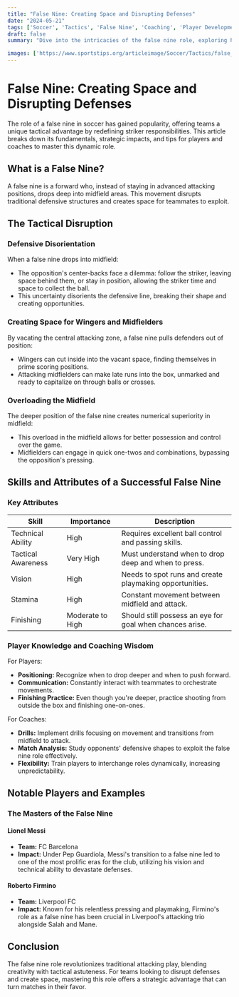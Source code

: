 ```yaml
---
title: "False Nine: Creating Space and Disrupting Defenses"
date: "2024-05-21"
tags: ['Soccer', 'Tactics', 'False Nine', 'Coaching', 'Player Development']
draft: false
summary: "Dive into the intricacies of the false nine role, exploring how it creates space and disrupts traditional defensive structures to benefit the entire team."

images: ['https://www.sportstips.org/articleimage/Soccer/Tactics/false_nine_creating_space_and_disrupting_defenses.webp']
---
```


# False Nine: Creating Space and Disrupting Defenses

The role of a false nine in soccer has gained popularity, offering teams a unique tactical advantage by redefining striker responsibilities. This article breaks down its fundamentals, strategic impacts, and tips for players and coaches to master this dynamic role.

## What is a False Nine?

A false nine is a forward who, instead of staying in advanced attacking positions, drops deep into midfield areas. This movement disrupts traditional defensive structures and creates space for teammates to exploit.

## The Tactical Disruption

### Defensive Disorientation

When a false nine drops into midfield:
- The opposition's center-backs face a dilemma: follow the striker, leaving space behind them, or stay in position, allowing the striker time and space to collect the ball.
- This uncertainty disorients the defensive line, breaking their shape and creating opportunities.

### Creating Space for Wingers and Midfielders

By vacating the central attacking zone, a false nine pulls defenders out of position:
- Wingers can cut inside into the vacant space, finding themselves in prime scoring positions.
- Attacking midfielders can make late runs into the box, unmarked and ready to capitalize on through balls or crosses.

### Overloading the Midfield

The deeper position of the false nine creates numerical superiority in midfield:
- This overload in the midfield allows for better possession and control over the game.
- Midfielders can engage in quick one-twos and combinations, bypassing the opposition's pressing.

## Skills and Attributes of a Successful False Nine

### Key Attributes

| Skill               | Importance                          | Description                                          |
|---------------------|-------------------------------------|------------------------------------------------------|
| Technical Ability   | High                                | Requires excellent ball control and passing skills.  |
| Tactical Awareness  | Very High                           | Must understand when to drop deep and when to press. |
| Vision              | High                                | Needs to spot runs and create playmaking opportunities.|
| Stamina             | High                                | Constant movement between midfield and attack.       |
| Finishing           | Moderate to High                    | Should still possess an eye for goal when chances arise.|

### Player Knowledge and Coaching Wisdom

For Players:
- **Positioning:** Recognize when to drop deeper and when to push forward. 
- **Communication:** Constantly interact with teammates to orchestrate movements.
- **Finishing Practice:** Even though you're deeper, practice shooting from outside the box and finishing one-on-ones.

For Coaches:
- **Drills:** Implement drills focusing on movement and transitions from midfield to attack.
- **Match Analysis:** Study opponents' defensive shapes to exploit the false nine role effectively.
- **Flexibility:** Train players to interchange roles dynamically, increasing unpredictability.

## Notable Players and Examples

### The Masters of the False Nine

#### Lionel Messi

- **Team:** FC Barcelona
- **Impact:** Under Pep Guardiola, Messi's transition to a false nine led to one of the most prolific eras for the club, utilizing his vision and technical ability to devastate defenses.

#### Roberto Firmino

- **Team:** Liverpool FC
- **Impact:** Known for his relentless pressing and playmaking, Firmino's role as a false nine has been crucial in Liverpool's attacking trio alongside Salah and Mane.

## Conclusion

The false nine role revolutionizes traditional attacking play, blending creativity with tactical astuteness. For teams looking to disrupt defenses and create space, mastering this role offers a strategic advantage that can turn matches in their favor.

```